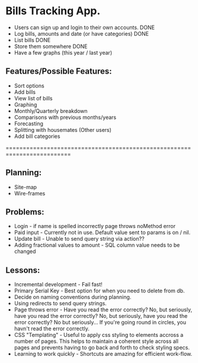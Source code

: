 # Bills Tracking App.

- Users can sign up and login to their own accounts. DONE
- Log bills, amounts and date (or have categories) DONE
- List bills DONE
- Store them somewhere DONE
- Have a few graphs (this year / last year)



## Features/Possible Features:
- Sort options
- Add bills
- View list of bills
- Graphing
- Monthly/Quarterly breakdown
- Comparisons with previous months/years
- Forecasting
- Splitting with housemates (Other users)
- Add bill categories


=========================================================================

## Planning:

- Site-map
- Wire-frames


## Problems:
- Login - if name is spelled incorrectly page throws noMethod error
- Paid input - Currently not in use. Default value sent to params is on / nil. 
- Update bill - Unable to send query string via action??
- Adding fractional values to amount - SQL column value needs to be changed


## Lessons:
- Incremental development - Fail fast!
- Primary Serial Key - Best option for when you need to delete from db.
- Decide on naming conventions during planning.
- Using redirects to send query strings.
- Page throws error - Have you read the error correctly? No, but seriously, have you read the error correctly? No, but seriously, have you read the error correctly? No but seriously... If you're going round in circles, you havn't read the error correctly. 
- CSS "Templating" - Useful to apply css styling to elements accross a number of pages. This helps to maintain a coherent style across all pages and prevents having to go back and forth to check styling specs. 
- Learning to work quickly - Shortcuts are amazing for efficient work-flow.